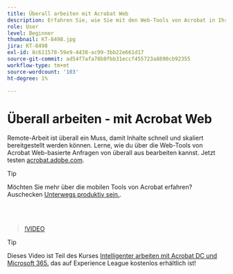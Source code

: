 ```yaml
---
title: Überall arbeiten mit Acrobat Web
description: Erfahren Sie, wie Sie mit den Web-Tools von Acrobat in Ihrem Browser von überall aus Anfragen für Geschäftsdokumente bearbeiten können.
role: User
level: Beginner
thumbnail: KT-8498.jpg
jira: KT-8498
exl-id: 8c611578-59e9-4438-ac99-3bb22e661d17
source-git-commit: ad54f7afa78b0fbb31eccf455723a8890cb92355
workflow-type: tm+mt
source-wordcount: '103'
ht-degree: 1%

---
```


# Überall arbeiten - mit Acrobat Web

Remote-Arbeit ist überall ein Muss, damit Inhalte schnell und skaliert bereitgestellt werden können. Lerne, wie du über die Web-Tools von Acrobat Web-basierte Anfragen von überall aus bearbeiten kannst. Jetzt testen [acrobat.adobe.com](https://acrobat.adobe.com/de/de).

>[!TIP]
>
>Möchten Sie mehr über die mobilen Tools von Acrobat erfahren? Auschecken [Unterwegs produktiv sein.](productivity.md).

<br> 

>[!VIDEO](https://video.tv.adobe.com/v/337436?quality=12&learn=on&hidetitle=true)

>[!TIP]
>
>Dieses Video ist Teil des Kurses [Intelligenter arbeiten mit Acrobat DC und Microsoft 365.](https://experienceleague.adobe.com/?recommended=Acrobat-U-1-2021.microsoft365) das auf Experience League kostenlos erhältlich ist!
